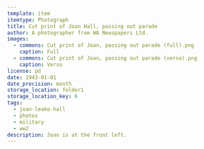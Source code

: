 ```yaml
---
template: item
itemtype: Photograph
title: Cut print of Joan Hall, passing out parade
author: A photographer from WA Newspapers Ltd.
images:
  - commons: Cut print of Joan, passing out parade (full).png
    caption: Full
  - commons: Cut print of Joan, passing out parade (verso).png
    caption: Verso
license: pd
date: 1943-01-01
date_precision: month
storage_location: folder1
storage_location_key: 6
tags:
  - joan-leake-hall
  - photos
  - military
  - ww2
description: Joan is at the front left.
---
```

